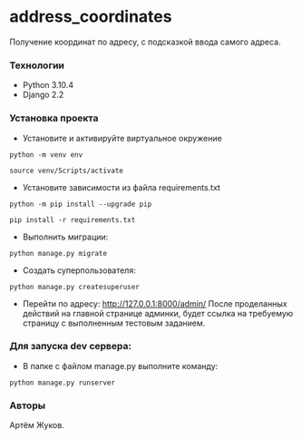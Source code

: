 # address_coordinates
Получение координат по адресу, с подсказкой ввода самого адреса.

### Технологии
* Python 3.10.4
* Django 2.2

### Установка проекта
- Установите и активируйте виртуальное окружение
```
python -m venv env
```
```
source venv/Scripts/activate
```
- Установите зависимости из файла requirements.txt
```
python -m pip install --upgrade pip
```
```
pip install -r requirements.txt
```
- Выполнить миграции:
```
python manage.py migrate
```
- Создать суперпользователя:
```
python manage.py createsuperuser
```
- Перейти по адресу: http://127.0.0.1:8000/admin/
После проделанных действий на главной странице админки, будет ссылка на требуемую страницу с выполненным тестовым заданием.
### Для запуска dev сервера:
- В папке с файлом manage.py выполните команду:
```
python manage.py runserver
``` 
### Авторы
Артём Жуков. 

